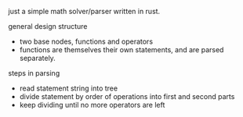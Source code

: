 just a simple math solver/parser written in rust.

general design structure

- two base nodes, functions and operators
- functions are themselves their own statements, and are parsed separately.

steps in parsing

- read statement string into tree
- divide statement by order of operations into first and second parts
- keep dividing until no more operators are left